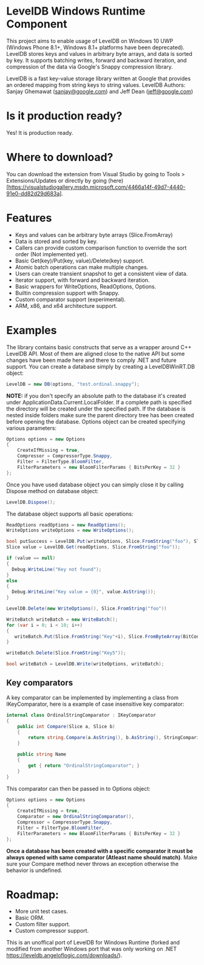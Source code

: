 # LevelDB Windows Runtime Component

 This project aims to enable usage of LevelDB on Windows 10 UWP (Windows Phone 8.1+, Windows 8.1+ platforms have been deprecated). LevelDB stores keys and values in arbitrary byte arrays, and data is sorted by key. It supports batching writes, forward and backward iteration, and compression of the data via Google's Snappy compression library.

LevelDB is a fast key-value storage library written at Google that provides an ordered mapping from string keys to string values.
LevelDB Authors: Sanjay Ghemawat (sanjay@google.com) and Jeff Dean (jeff@google.com)

# Is it production ready?

 Yes! It is production ready.

# Where to download?

 You can download the extension from Visual Studio by going to Tools > Extensions/Updates or directly by going (here)[https://visualstudiogallery.msdn.microsoft.com/4466a14f-49d7-4440-91e0-dd82d29d683a]. 

# Features
  * Keys and values can be arbitrary byte arrays (Slice.FromArray)
  * Data is stored and sorted by key.
  * Callers can provide custom comparison function to override the sort order (Not implemented yet).
  * Basic Get(key)/Put(key, value)/Delete(key) support.
  * Atomic batch operations can make multiple changes.
  * Users can create transient snapshot to get a consistent view of data.
  * Iterator support, with forward and backward iteration.
  * Basic wrappers for WriteOptions, ReadOptions, Options.
  * Builtin compression support with Snappy.
  * Custom comparator support (experimental).
  * ARM, x86, and x64 architecture support.

# Examples

The library contains basic constructs that serve as a wrapper around C++ LevelDB API. Most of them are aligned close to the native API but some changes have been made here and there to comply .NET and future support. You can create a database simply by creating a LevelDBWinRT.DB object:

```C#
LevelDB = new DB(options, "test.ordinal.snappy");
```

__NOTE:__ if you don't specify an absolute path to the database it's created under ApplicationData.Current.LocalFolder. If a complete path is specified the directory will be created under the specified path. If the database is nested inside folders make sure the parent directory tree has been created before opening the database.
Options object can be created specifying various parameters:

```C#
Options options = new Options
{
    CreateIfMissing = true,
    Compressor = CompressorType.Snappy,
    Filter = FilterType.BloomFilter,
    FilterParameters = new BloomFilterParams { BitsPerKey = 32 }
};
```

Once you have used database object you can simply close it by calling Dispose method on database object:

```C#
LevelDB.Dispose();
```

The database object supports all basic operations:

```C#
ReadOptions readOptions = new ReadOptions();
WriteOptions writeOptions = new WriteOptions();

bool putSuccess = LevelDB.Put(writeOptions, Slice.FromString("foo"), Slice.FromString("bar"));
Slice value = LevelDB.Get(readOptions, Slice.FromString("foo"));

if (value == null)
{
  Debug.WriteLine("Key not found");
}
else
{
  Debug.WriteLine("Key value = {0}", value.AsString());
}

LevelDB.Delete(new WriteOptions(), Slice.FromString("foo"))

WriteBatch writeBatch = new WriteBatch();
for (var i = 0; i < 10; i++)
{
   writeBatch.Put(Slice.FromString("Key"+i), Slice.FromByteArray(BitConverter.GetBytes(i)));
}

writeBatch.Delete(Slice.FromString("Key5"));

bool writeBatch = LevelDB.Write(writeOptions, writeBatch);
```

## Key comparators

A key comparator can be implemented by implementing a class from IKeyComparator, here is a example of case insensitive key comparator:

```C#
internal class OrdinalStringComparator : IKeyComparator
{
    public int Compare(Slice a, Slice b)
    {
        return string.Compare(a.AsString(), b.AsString(), StringComparison.OrdinalIgnoreCase);
    }

    public string Name
    {
        get { return "OrdinalStringComparator"; }
    }
}
```

This comparator can then be passed in to Options object:

```C#
Options options = new Options
{
    CreateIfMissing = true,
    Comparator = new OrdinalStringComparator(),
    Compressor = CompressorType.Snappy,
    Filter = FilterType.BloomFilter,
    FilterParameters = new BloomFilterParams { BitsPerKey = 32 }
};
```

__Once a database has been created with a specific comparator it must be always opened with same comparator (Atleast name should match)__. Make sure your Compare method never throws an exception otherwise the behavior is undefined.

# Roadmap:

  * More unit test cases.
  * Basic ORM.
  * Custom filter support.
  * Custom compressor support.

This is an unoffical port of LevelDB for Windows Runtime (forked and modified from another Windows port that was only working on .NET https://leveldb.angeloflogic.com/downloads/). 

